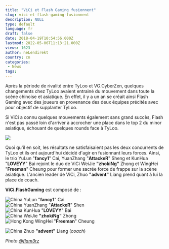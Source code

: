 ```yaml
---
title: "ViCi et Flash Gaming fusionnent"
slug: vici-et-flash-gaming-fusionnent
description: NULL
type: default
language: fr
draft: false
date: 2018-04-19T10:54:56.000Z
lastmod: 2022-05-06T11:13:21.000Z
views: 1623
author: neLendirekt
country: cn
categories:
 - News
tags:
---
```

Après la période de rivalité entre TyLoo et VG.CyberZen, quelques changements chez TyLoo avaient entrainé du mouvement dans toute la scène chinoise et asiatique. En effet, il y a un an se créait ainsi Flash Gaming avec des joueurs en provenance des deux équipes précités avec pour objectif de supplanter TyLoo. 

Si ViCi a connu quelques mouvements également sans grand succès, Flash n'est pas passé loin d'arriver à accrocher une place dans le top 2 du minor asiatique, échouant de quelques rounds face à TyLoo.

![](https://flickshot-ue.s3.eu-west-2.amazonaws.com/flickshot/article/5ad86bee99d3f/images/ITJQs4QIbn4qwbVviVrMK5lyiYOfdEgEv78I6iL2.jpeg)

Quoi qu'il en soit, les résultats ne satisfaisaient pas les deux concurrents de TyLoo et ils ont aujourd'hui décidé d'agir en fusionnant leurs forces. Ainsi, le trio YuLun "**fancy1**" Cai, YuanZhang "**AttackeR**" Sheng et KunHua "**LOVEYY**" Bai rejoint le duo de ViCi WeiJie **"zhokiNg"** Zhong et WingHei "**Freeman**" Cheung pour former une sacrée force de frappe sur la scène asiatique. L'ancien leader de ViCi, Zhuo **"advent"** Liang prend quant à lui la place de coach.

**ViCi.FlashGaming** est composé de :

![China](/images/countries/cn.svg)⁠ YuLun "**fancy1**" Cai  
![China](/images/countries/cn.svg)⁠ YuanZhang "**AttackeR**" Shen  
![China](/images/countries/cn.svg)⁠ KunHua "**LOVEYY**" Bai  
![China](/images/countries/cn.svg)⁠ WeiJie **"zhokiNg"** Zhong  
![Hong Kong](/images/countries/hk.svg)⁠ WingHei "**Freeman**" Cheung

![China](/images/countries/cn.svg)⁠ Zhuo **"advent"** Liang (_coach_)

_Photo_ [_@flam3rz_](https://twitter.com/flam3zFPS)
